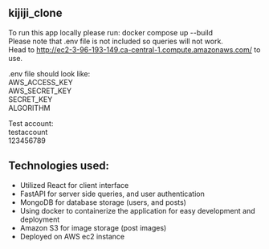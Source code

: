 ## kijiji_clone
 
To run this app locally please run: docker compose up --build  
Please note that .env file is not included so queries will not work.  
Head to http://ec2-3-96-193-149.ca-central-1.compute.amazonaws.com/ to use.  

.env file should look like:  
AWS_ACCESS_KEY  
AWS_SECRET_KEY  
SECRET_KEY  
ALGORITHM  

Test account:  
testaccount  
123456789  

## Technologies used:
- Utilized React for client interface
- FastAPI for server side queries, and user authentication
- MongoDB for database storage (users, and posts)
- Using docker to containerize the application for easy development and deployment
- Amazon S3 for image storage (post images)
- Deployed on AWS ec2 instance